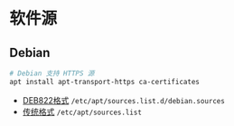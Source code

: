 # 软件源

## Debian

```sh
# Debian 支持 HTTPS 源
apt install apt-transport-https ca-certificates
```

- [DEB822格式](DEB822.md) `/etc/apt/sources.list.d/debian.sources`
- [传统格式](sources.list) `/etc/apt/sources.list`
